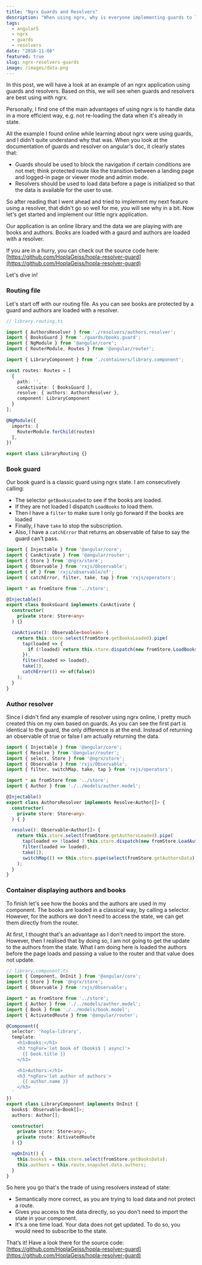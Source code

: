 ```yaml
---
title: "Ngrx Guards and Resolvers"
description: "When using ngrx, why is everyone implementing guards to load data instead of resolvers?"
tags:
  - angular5
  - ngrx
  - guards
  - resolvers
date: "2018-11-08"
featured: true
slug: ngrx-resolvers-guards
image: /images/data.png
---
```


In this post, we will have a look at an example of an ngrx application using guards and resolvers. Based on this, we will see when guards and resolvers are best using with ngrx.

Personally, I find one of the main advantages of using ngrx is to handle data in a more efficient way, e.g. not re-loading the data when it's already in state.

All the example I found online while learning about ngrx were using guards, and I didn't quite understand why that was. When you look at the documentation of guards and resolver on angular's doc, it clearly states that:

-  Guards should be used to block the navigation if certain conditions are not met; think protected route like the transition between a landing page and logged-in page or viewer mode and admin mode.
-  Resolvers should be used to load data before a page is initialized so that the data is available for the user to use.

So after reading that I went ahead and tried to implement my next feature using a resolver, that didn't go so well for me, you will see why in a bit. Now let's get started and implement our little ngrx application.

Our application is an online library and the data we are playing with are books and authors.
Books are loaded with a gaurd and authors are loaded with a resolver.

If you are in a hurry, you can check out the source code here: [https://github.com/HoplaGeiss/hopla-resolver-guard](https://github.com/HoplaGeiss/hopla-resolver-guard)

Let's dive in!

### Routing file

Let's start off with our routing file. As you can see books are protected by a guard and authors are loaded with a resolver.

```typescript
// library.routing.ts

import { AuthorsResolver } from './resolvers/authors.resolver';
import { BooksGuard } from './guards/books.guard';
import { NgModule } from '@angular/core';
import { RouterModule, Routes } from '@angular/router';

import { LibraryComponent } from './containers/library.component';

const routes: Routes = [
  {
    path: '',
    canActivate: [ BooksGuard ],
    resolve: { authors: AuthorsResolver },
    component: LibraryComponent
  }
];

@NgModule({
  imports: [
    RouterModule.forChild(routes)
  ],
})

export class LibraryRouting {}
```

### Book guard

Our book guard is a classic guard using ngrx state. I am consecutively calling:

- The selector `getBooksLoaded` to see if the books are loaded.
- If they are not loaded I dispatch `LoadBooks` to load them.
- Then I have a `filter` to make sure I only go forward if the books are loaded
- Finally, I have `take` to stop the subscription.
- Also, I have a `catchError` that returns an observable of false to say the guard can't pass.

```typescript
import { Injectable } from '@angular/core';
import { CanActivate } from '@angular/router';
import { Store } from '@ngrx/store';
import { Observable } from 'rxjs/Observable';
import { of } from 'rxjs/observable/of';
import { catchError, filter, take, tap } from 'rxjs/operators';

import * as fromStore from '../store';

@Injectable()
export class BooksGuard implements CanActivate {
  constructor(
    private store: Store<any>
  ) {}

  canActivate(): Observable<boolean> {
    return this.store.select(fromStore.getBooksLoaded).pipe(
      tap(loaded => {
        if (!loaded) return this.store.dispatch(new fromStore.LoadBooks());
      }),
      filter(loaded => loaded),
      take(1),
      catchError(() => of(false))
    );
  }
}
```

### Author resolver

Since I didn't find any example of resolver using ngrx online, I pretty much created this on my own based on guards.
As you can see the first part is identical to the guard, the only difference is at the end. Instead of returning an observable of true or false I am actually returning the data.

```typescript
import { Injectable } from '@angular/core';
import { Resolve } from '@angular/router';
import { select, Store } from '@ngrx/store';
import { Observable } from 'rxjs/Observable';
import { filter, switchMap, take, tap } from 'rxjs/operators';

import * as fromStore from '../store';
import { Author } from './../models/author.model';

@Injectable()
export class AuthorsResolver implements Resolve<Author[]> {
  constructor(
    private store: Store<any>
  ) { }

  resolve(): Observable<Author[]> {
    return this.store.select(fromStore.getAuthorsLoaded).pipe(
      tap(loaded => !loaded ? this.store.dispatch(new fromStore.LoadAuthors()) : undefined ),
      filter(loaded => loaded),
      take(1),
      switchMap(() => this.store.pipe(select(fromStore.getAuthorsData), take(1)))
    );
  }
}
```

### Container displaying authors and books

To finish let's see how the books and the authors are used in my component.
The books are loaded in a classical way, by calling a selector.
However, for the authors we don't need to access the state, we can get them directly from the router.

At first, I thought that's an advantage as I don't need to import the store. However, then I realised that by doing so, I am not going to get the update to the authors from the state.
What I am doing here is loaded the authors before the page loads and passing a value to the router and that value does not update.

```typescript
// library.component.ts
import { Component, OnInit } from '@angular/core';
import { Store } from '@ngrx/store';
import { Observable } from 'rxjs/Observable';

import * as fromStore from '../store';
import { Author } from './../models/author.model';
import { Book } from './../models/book.model';
import { ActivatedRoute } from '@angular/router';

@Component({
  selector: 'hopla-library',
  template: `
    <h1>Books:</h1>
    <h3 *ngFor='let book of (books$ | async)'>
      {{ book.title }}
    </h3>

    <h1>Authors:</h1>
    <h3 *ngFor='let author of authors'>
      {{ author.name }}
    </h3>
  `
})
export class LibraryComponent implements OnInit {
  books$: Observable<Book[]>;
  authors: Author[];

  constructor(
    private store: Store<any>,
    private route: ActivatedRoute
  ) {}

  ngOnInit() {
    this.books$ = this.store.select(fromStore.getBooksData);
    this.authors = this.route.snapshot.data.authors;
  }
}
```

So here you go that's the trade of using resolvers instead of state:

- Semantically more correct, as you are trying to load data and not protect a route.
- Gives you access to the data directly, so you don't need to import the state in your component.
- It's a one time load. Your data does not get updated. To do so, you would need to subscribe to the state.

That’s it! Have a look there for the source code: [https://github.com/HoplaGeiss/hopla-resolver-guard](https://github.com/HoplaGeiss/hopla-resolver-guard)

